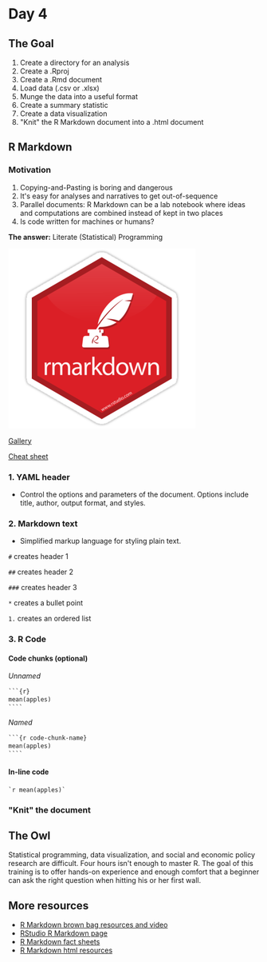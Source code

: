 # Day 4

## The Goal

1) Create a directory for an analysis
2) Create a .Rproj
3) Create a .Rmd document
4) Load data (.csv or .xlsx)
5) Munge the data into a useful format
6) Create a summary statistic
7) Create a data visualization
8) "Knit" the R Markdown document into a .html document

## R Markdown

### Motivation
1) Copying-and-Pasting is boring and dangerous
2) It's easy for analyses and narratives to get out-of-sequence
3) Parallel documents: R Markdown can be a lab notebook where ideas and computations are combined instead of kept in two places
4) Is code written for machines or humans?

**The answer:** Literate (Statistical) Programming

![](images/rmarkdown.png)


[Gallery](https://rmarkdown.rstudio.com/gallery.html)

[Cheat sheet](https://github.com/rstudio/cheatsheets/raw/master/rmarkdown-2.0.pdf)

### 1. YAML header
* Control the options and parameters of the document. Options include title, author, output format, and styles. 

### 2. Markdown text
* Simplified markup language for styling plain text. 

`#` creates header 1

`##` creates header 2

`###` creates header 3

`*` creates a bullet point

`1.` creates an ordered list

### 3. R Code

#### Code chunks (optional)

*Unnamed*

    ```{r}
    mean(apples)
    ````

*Named*

    ```{r code-chunk-name}
    mean(apples)
    ````
    
#### In-line code

    `r mean(apples)`

### "Knit" the document

## The Owl
Statistical programming, data visualization, and social and economic policy research are difficult. Four hours isn't enough to master R. The goal of this training is to offer hands-on experience and enough comfort that a beginner can ask the right question when hitting his or her first wall. 

## More resources

* [R Markdown brown bag resources and video](https://urbanorg.box.com/s/da80g5cpszv7yh4byne4jjascxqs27ih)
* [RStudio R Markdown page](https://rmarkdown.rstudio.com/)
* [R Markdown fact sheets](https://github.com/UrbanInstitute/rmarkdown-factsheets)
* [R Markdown html resources](https://github.com/UrbanInstitute/rmarkdown-resources)
